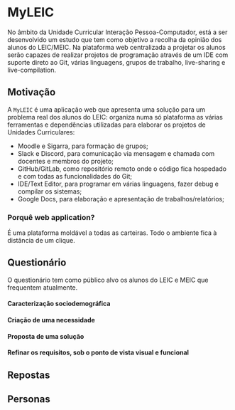 # MyLEIC

No âmbito da Unidade Curricular Interação Pessoa-Computador, está a ser desenvolvido um estudo que tem como objetivo a recolha da opinião dos alunos do LEIC/MEIC. Na plataforma web centralizada a projetar os alunos serão capazes de realizar projetos de programação através de um IDE com suporte direto ao Git, várias linguagens, grupos de trabalho, live-sharing e live-compilation.

## Motivação

A `MyLEIC` é uma aplicação web que apresenta uma solução para um problema real dos alunos do LEIC: organiza numa só plataforma as várias ferramentas e dependências utilizadas para elaborar os projetos de Unidades Curriculares:
- Moodle e Sigarra, para formação de grupos;
- Slack e Discord, para comunicação via mensagem e chamada com docentes e membros do projeto;
- GitHub/GitLab, como repositório remoto onde o código fica hospedado e com todas as funcionalidades do Git;
- IDE/Text Editor, para programar em várias linguagens, fazer debug e compilar os sistemas;
- Google Docs, para elaboração e apresentação de trabalhos/relatórios;

### Porquê web application?

É uma plataforma moldável a todas as carteiras. Todo o ambiente fica à distância de um clique.

## Questionário

O questionário tem como público alvo os alunos do LEIC e MEIC que frequentem atualmente.

#### Caracterização sociodemográfica

#### Criação de uma necessidade

#### Proposta de uma solução

#### Refinar os requisitos, sob o ponto de vista visual e funcional

## Repostas



## Personas

